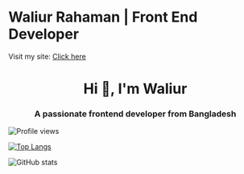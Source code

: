 Waliur Rahaman | Front End Developer
==========================

Visit my site: <a href="https://waliurr.github.io/waliurr" target="_blank"> Click here </a>

<h1 align="center">Hi 👋, I'm Waliur</h1>
<h3 align="center">A passionate frontend developer from Bangladesh</h3>

![Profile views](https://gpvc.arturio.dev/waliurr)  

[![Top Langs](https://github-readme-stats.vercel.app/api/top-langs/?username=waliurr)](https://github.com/anuraghazra/github-readme-stats)

![GitHub stats](https://github-readme-stats.vercel.app/api?username=waliurr&show_icons=true)  
